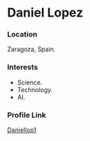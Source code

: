 # Daniel Lopez

### Location

Zaragoza, Spain.

### Interests

- Science.
- Technology.
- AI.

### Profile Link

[Daniellop1](https://github.com/daniellop1)
